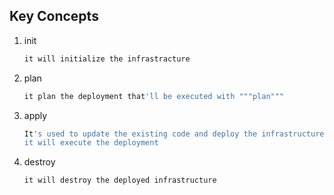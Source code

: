## Key Concepts

1. init
   ```bash
   it will initialize the infrastracture
   ```
2. plan
   ```bash
   it plan the deployment that'll be executed with """plan"""
   ```
3. apply
   ```bash
   It's used to update the existing code and deploy the infrastructure
   it will execute the deployment
   ```
4. destroy
    ```bash
   it will destroy the deployed infrastructure
   ```
